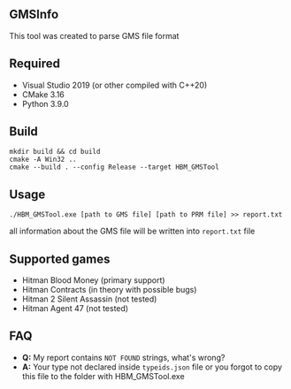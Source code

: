 GMSInfo
-------

This tool was created to parse GMS file format

Required
--------
 * Visual Studio 2019 (or other compiled with C++20)
 * CMake 3.16
 * Python 3.9.0

Build
-----
```
mkdir build && cd build
cmake -A Win32 ..
cmake --build . --config Release --target HBM_GMSTool
```

Usage
-----
`./HBM_GMSTool.exe [path to GMS file] [path to PRM file] >> report.txt`

all information about the GMS file will be written into `report.txt` file

Supported games
---------------

 * Hitman Blood Money (primary support)
 * Hitman Contracts (in theory with possible bugs)
 * Hitman 2 Silent Assassin (not tested)
 * Hitman Agent 47 (not tested)

FAQ
----

 * **Q:** My report contains `NOT FOUND` strings, what's wrong?
 * **A:** Your type not declared inside `typeids.json` file or you forgot to copy this file to the folder with HBM_GMSTool.exe